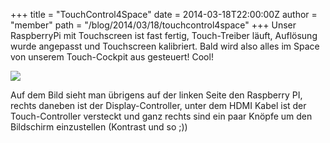 +++
title = "TouchControl4Space"
date = 2014-03-18T22:00:00Z
author = "member"
path = "/blog/2014/03/18/touchcontrol4space"
+++
Unser RaspberryPi mit Touchscreen ist fast fertig, Touch-Treiber läuft,
Auflösung wurde angepasst und Touchscreen kalibriert. Bald wird also
alles im Space von unserem Touch-Cockpit aus gesteuert\! Cool\!

  
[![](http://flipdot.org/blog/uploads/2014/03/WP_20140318_004.jpg)](http://flipdot.org/blog/uploads/2014/03/WP_20140318_004.jpg "Zum Bild")  

Auf dem Bild sieht man übrigens auf der linken Seite den Raspberry PI,
rechts daneben ist der Display-Controller, unter dem HDMI Kabel ist der
Touch-Controller versteckt und ganz rechts sind ein paar Knöpfe um den
Bildschirm einzustellen (Kontrast und so ;))
